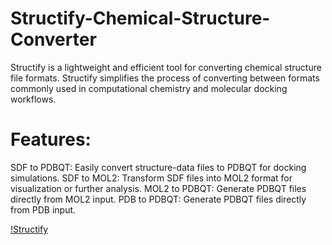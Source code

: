 # Structify-Chemical-Structure-Converter
Structify is a lightweight and efficient tool for converting chemical structure file formats. Structify simplifies the process of converting between formats commonly used in computational chemistry and molecular docking workflows.

# Features:

SDF to PDBQT: Easily convert structure-data files to PDBQT for docking simulations.
SDF to MOL2: Transform SDF files into MOL2 format for visualization or further analysis.
MOL2 to PDBQT: Generate PDBQT files directly from MOL2 input.
PDB to PDBQT: Generate PDBQT files directly from PDB input.

[!Structify](images/1.png)
